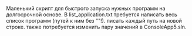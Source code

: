 Маленький скрипт для быстрого запуска нужных программ на долгосрочной основе.
В list_application.txt требуется написать весь список программ (путей к ним без ""!). писать каждый путь на новой строке.
также потребуется изменить пару значений в ConsoleApp5.sln.
